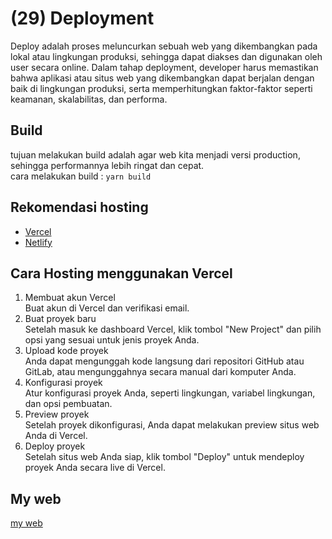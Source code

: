 # (29) Deployment #
Deploy adalah proses meluncurkan sebuah web yang dikembangkan pada lokal atau lingkungan produksi, sehingga dapat diakses dan digunakan oleh user secara online. Dalam tahap deployment, developer harus memastikan bahwa aplikasi atau situs web yang dikembangkan dapat berjalan dengan baik di lingkungan produksi, serta memperhitungkan faktor-faktor seperti keamanan, skalabilitas, dan performa.
## Build ##
tujuan melakukan build adalah agar web kita menjadi versi production, sehingga performannya lebih ringat dan cepat. <br>
cara melakukan build : 
` yarn build ` <br>
## Rekomendasi hosting ##
- [Vercel](https://vercel.com/)
- [Netlify](https://www.netlify.com/)
## Cara Hosting menggunakan Vercel ##
1. Membuat akun Vercel <br>
Buat akun di Vercel dan verifikasi email.
2. Buat proyek baru <br>
Setelah masuk ke dashboard Vercel, klik tombol "New Project" dan pilih opsi yang sesuai untuk jenis proyek Anda.
3. Upload kode proyek <br>
Anda dapat mengunggah kode langsung dari repositori GitHub atau GitLab, atau mengunggahnya secara manual dari komputer Anda.
4. Konfigurasi proyek <br>
Atur konfigurasi proyek Anda, seperti lingkungan, variabel lingkungan, dan opsi pembuatan.
5. Preview proyek <br>
Setelah proyek dikonfigurasi, Anda dapat melakukan preview situs web Anda di Vercel.
6. Deploy proyek <br>
Setelah situs web Anda siap, klik tombol "Deploy" untuk mendeploy proyek Anda secara live di Vercel.
## My web ##
[my web](https://create-product-qqngvxsz4-melkijo.vercel.app/)

